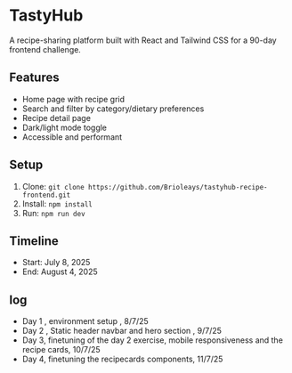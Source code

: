# TastyHub

A recipe-sharing platform built with React and Tailwind CSS for a 90-day frontend challenge.

## Features
- Home page with recipe grid
- Search and filter by category/dietary preferences
- Recipe detail page
- Dark/light mode toggle
- Accessible and performant

## Setup
1. Clone: `git clone https://github.com/Brioleays/tastyhub-recipe-frontend.git`
2. Install: `npm install`
3. Run: `npm run dev`

## Timeline
- Start: July 8, 2025
- End: August 4, 2025

## log
- Day 1 , environment setup , 8/7/25
- Day 2 , Static header navbar and hero section , 9/7/25
- Day 3, finetuning of the day 2 exercise, mobile responsiveness and the recipe cards, 10/7/25
- Day 4, finetuning the recipecards components, 11/7/25